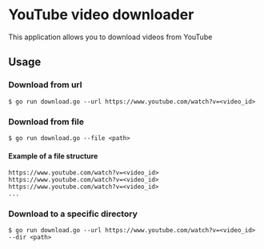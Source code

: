 # YouTube video downloader
This application allows you to download videos from YouTube

## Usage
### Download from url
```
$ go run download.go --url https://www.youtube.com/watch?v=<video_id>
```
### Download from file
```
$ go run download.go --file <path>
```
#### Example of a file structure
```
https://www.youtube.com/watch?v=<video_id>
https://www.youtube.com/watch?v=<video_id>
https://www.youtube.com/watch?v=<video_id>
...
```
### Download to a specific directory
```
$ go run download.go --url https://www.youtube.com/watch?v=<video_id> --dir <path>
```